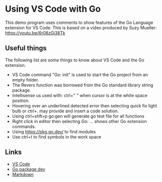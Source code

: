 # Using VS Code with Go 

This demo program uses comments to show features of the Go Language extension for VS Code. 
This is based on a video produced by Suzy Mueller:  https://youtu.be/6r08zGi38Tk

## Useful things

The following list are some things to know about VS Code and the Go extension.

- VS Code command "Go: init" is used to start the Go project from an empty folder.
- The Revers function was borrowed from the Go standard library string package. 
- Intellisense us used with: ctrl+" " <enter>  when cursor is at the white space position.
- Hovering over an underlined detected error then selecting quick fix light bulb or ctrl+. <enter> may provide and insert a code solution.
- Using ctrl+shft+p go:gen  will generate go test file for all functions
- Right click in editor then selecting  Go: ... shows other Go extension commands.
- Using https://pkg.go.dev/ to find modules 
- Use ctrl+t to find symbols in the work space

## Links

- [VS Code](https://code.visualstudio.com/)
- [Go package dev](https://pkg.go.dev/)
- [Markdown](https://www.markdownguide.org/basic-syntax/)